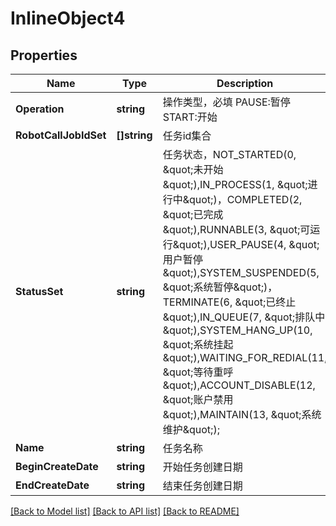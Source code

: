 # InlineObject4

## Properties

Name | Type | Description | Notes
------------ | ------------- | ------------- | -------------
**Operation** | **string** | 操作类型，必填 PAUSE:暂停 START:开始 | 
**RobotCallJobIdSet** | **[]string** | 任务id集合 | [optional] 
**StatusSet** | **string** | 任务状态，NOT_STARTED(0, \&quot;未开始\&quot;),IN_PROCESS(1, \&quot;进行中\&quot;)，COMPLETED(2, \&quot;已完成\&quot;),RUNNABLE(3, \&quot;可运行\&quot;),USER_PAUSE(4, \&quot;用户暂停\&quot;),SYSTEM_SUSPENDED(5, \&quot;系统暂停\&quot;)，TERMINATE(6, \&quot;已终止\&quot;),IN_QUEUE(7, \&quot;排队中\&quot;),SYSTEM_HANG_UP(10, \&quot;系统挂起\&quot;),WAITING_FOR_REDIAL(11, \&quot;等待重呼\&quot;),ACCOUNT_DISABLE(12, \&quot;账户禁用\&quot;),MAINTAIN(13, \&quot;系统维护\&quot;); | [optional] 
**Name** | **string** | 任务名称 | [optional] 
**BeginCreateDate** | **string** | 开始任务创建日期 | [optional] 
**EndCreateDate** | **string** | 结束任务创建日期 | [optional] 

[[Back to Model list]](../README.md#documentation-for-models) [[Back to API list]](../README.md#documentation-for-api-endpoints) [[Back to README]](../README.md)


